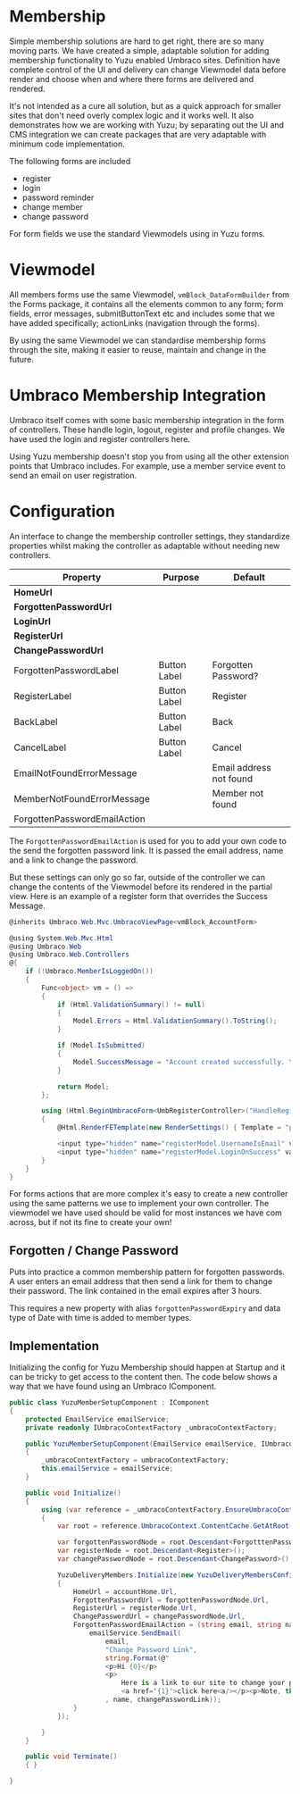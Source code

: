 # Membership

Simple membership solutions are hard to get right, there are so many moving parts. We have created a simple, adaptable solution for adding membership functionality to Yuzu enabled Umbraco sites. Definition have complete control of the UI and delivery can change Viewmodel data before render and choose when and where there forms are delivered and rendered.

It's not intended as a cure all solution, but as a quick approach for smaller sites that don't need overly complex logic and it works well. It also demonstrates how we are working with Yuzu; by separating out the UI and CMS integration we can create packages that are very adaptable with minimum code implementation.

The following forms are included

- register
- login
- password reminder
- change member
- change password

For form fields we use the standard Viewmodels using in Yuzu forms. 

# Viewmodel

All members forms use the same Viewmodel, `vmBlock_DataFormBuilder` from the Forms package, it contains all the elements common to any form; form fields, error messages, submitButtonText etc and includes some that we have added specifically; actionLinks (navigation through the forms). 

By using the same Viewmodel we can standardise membership forms through the site, making it easier to reuse, maintain and change in the future.

# Umbraco Membership Integration

Umbraco itself comes with some basic membership integration in the form of controllers. These handle login, logout, register and profile changes. We have used the login and register controllers here. 

Using Yuzu membership doesn't stop you from using all the other extension points that Umbraco includes. For example, use a member service event to send an email on user registration.

# Configuration

An interface to change the membership controller settings, they standardize properties whilst making the controller as adaptable without needing new controllers. 

| Property    			    	| Purpose 			        |Default 			        |
| ----------------------------- | --------------------------|---------------------------|
| **HomeUrl**		            |                           |                           |
| **ForgottenPasswordUrl**      |                           |                           |
| **LoginUrl**		            |                           |                           |
| **RegisterUrl**		        |                           |                           |
| **ChangePasswordUrl**		    |                           |                           |
| ForgottenPasswordLabel        | Button Label              | Forgotten Password?       |
| RegisterLabel                 | Button Label              | Register                  |
| BackLabel                     | Button Label              | Back                      |
| CancelLabel                   | Button Label              | Cancel                    |
| EmailNotFoundErrorMessage     |                           | Email address not found   |
| MemberNotFoundErrorMessage    |                           | Member not found          |
| ForgottenPasswordEmailAction  |                           |                           |

The `ForgottenPasswordEmailAction` is used for you to add your own code to the send the forgotten password link. It is passed the email address, name and a link to change the password.

But these settings can only go so far, outside of the controller we can change the contents of the Viewmodel before its rendered in the partial view. Here is an example of a register form that overrides the Success Message.

```c# 
@inherits Umbraco.Web.Mvc.UmbracoViewPage<vmBlock_AccountForm>

@using System.Web.Mvc.Html
@using Umbraco.Web
@using Umbraco.Web.Controllers  
@{
    if (!Umbraco.MemberIsLoggedOn())
    {
        Func<object> vm = () =>
        {
            if (Html.ValidationSummary() != null)
            {
                Model.Errors = Html.ValidationSummary().ToString();
            }

            if (Model.IsSubmitted)
            {
                Model.SuccessMessage = "Account created successfully. Your request will be reviewed by MRC staff.";
            }

            return Model;
        };

        using (Html.BeginUmbracoForm<UmbRegisterController>("HandleRegisterMember", FormMethod.Post, new Dictionary<string, object>() { { "novalidate", "" } }))
        {
            @Html.RenderFETemplate(new RenderSettings() { Template = "parAccountForm", Data = vm })

            <input type="hidden" name="registerModel.UsernameIsEmail" value="true" />
            <input type="hidden" name="registerModel.LoginOnSuccess" value="false" />
        }
    }
}
```

For forms actions that are more complex it's easy to create a new controller using the same patterns we use to implement your own controller. The viewmodel we have used should be valid for most instances we have com across, but if not its fine to create your own!

## Forgotten / Change Password

Puts into practice a common membership pattern for forgotten passwords. A user enters an email address that then send a link for them to change their password. The link contained in the email expires after 3 hours. 

This requires a new property with alias `forgottenPasswordExpiry` and data type of Date with time is added to member types.

## Implementation

Initializing the config for Yuzu Membership should happen at Startup and it can be tricky to get access to the content then. The code below shows a way that we have found using an Umbraco IComponent.

``` c#
public class YuzuMemberSetupComponent : IComponent
{
    protected EmailService emailService;
    private readonly IUmbracoContextFactory _umbracoContextFactory;

    public YuzuMemberSetupComponent(EmailService emailService, IUmbracoContextFactory umbracoContextFactory)
    {
        _umbracoContextFactory = umbracoContextFactory;
        this.emailService = emailService;
    }

    public void Initialize()
    {
        using (var reference = _umbracoContextFactory.EnsureUmbracoContext())
        {
            var root = reference.UmbracoContext.ContentCache.GetAtRoot().FirstOrDefault();

            var forgottenPasswordNode = root.Descendant<ForgotttenPassword>();
            var registerNode = root.Descendant<Register>();
            var changePasswordNode = root.Descendant<ChangePassword>();

            YuzuDeliveryMembers.Initialize(new YuzuDeliveryMembersConfiguration()
            {
                HomeUrl = accountHome.Url,
                ForgottenPasswordUrl = forgottenPasswordNode.Url,
                RegisterUrl = registerNode.Url,
                ChangePasswordUrl = changePasswordNode.Url,
                ForgottenPasswordEmailAction = (string email, string name, string changePasswordLink) => {
                    emailService.SendEmail(
                        email,
                        "Change Password Link",
                        string.Format(@"
                        <p>Hi {0}</p>
                        <p>
                            Here is a link to our site to change your password 
                            <a href='{1}'>click here<a/></p><p>Note, this link is only valid for 3 hours"
                        , name, changePasswordLink));
                }
            });

        }
    }

    public void Terminate()
    { }

}
```